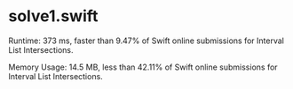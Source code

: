# solve1.swift

Runtime: 373 ms, faster than 9.47% of Swift online submissions for Interval List Intersections.

Memory Usage: 14.5 MB, less than 42.11% of Swift online submissions for Interval List Intersections.
